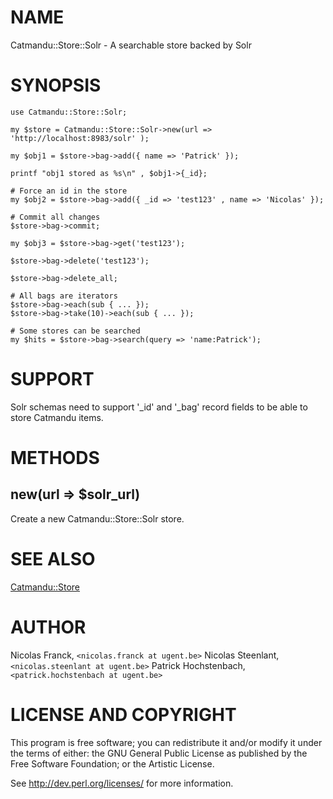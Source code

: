 # NAME

Catmandu::Store::Solr - A searchable store backed by Solr

# SYNOPSIS

    use Catmandu::Store::Solr;

    my $store = Catmandu::Store::Solr->new(url => 'http://localhost:8983/solr' );

    my $obj1 = $store->bag->add({ name => 'Patrick' });

    printf "obj1 stored as %s\n" , $obj1->{_id};

    # Force an id in the store
    my $obj2 = $store->bag->add({ _id => 'test123' , name => 'Nicolas' });

    # Commit all changes
    $store->bag->commit;

    my $obj3 = $store->bag->get('test123');

    $store->bag->delete('test123');

    $store->bag->delete_all;

    # All bags are iterators
    $store->bag->each(sub { ... });
    $store->bag->take(10)->each(sub { ... });

    # Some stores can be searched
    my $hits = $store->bag->search(query => 'name:Patrick');

# SUPPORT

Solr schemas need to support '\_id' and '\_bag' record fields to be able to
store Catmandu items.

# METHODS

## new(url => $solr\_url)

Create a new Catmandu::Store::Solr store.

# SEE ALSO

[Catmandu::Store](https://metacpan.org/pod/Catmandu::Store)

# AUTHOR

Nicolas Franck, `<nicolas.franck at ugent.be>`
Nicolas Steenlant, `<nicolas.steenlant at ugent.be>`
Patrick Hochstenbach, `<patrick.hochstenbach at ugent.be>`

# LICENSE AND COPYRIGHT

This program is free software; you can redistribute it and/or modify it
under the terms of either: the GNU General Public License as published
by the Free Software Foundation; or the Artistic License.

See http://dev.perl.org/licenses/ for more information.
